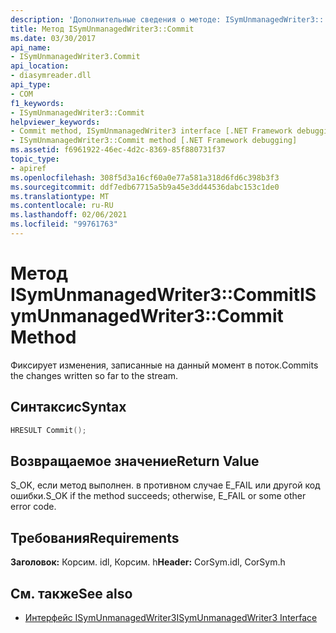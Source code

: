 ```yaml
---
description: 'Дополнительные сведения о методе: ISymUnmanagedWriter3:: Commit'
title: Метод ISymUnmanagedWriter3::Commit
ms.date: 03/30/2017
api_name:
- ISymUnmanagedWriter3.Commit
api_location:
- diasymreader.dll
api_type:
- COM
f1_keywords:
- ISymUnmanagedWriter3::Commit
helpviewer_keywords:
- Commit method, ISymUnmanagedWriter3 interface [.NET Framework debugging]
- ISymUnmanagedWriter3::Commit method [.NET Framework debugging]
ms.assetid: f6961922-46ec-4d2c-8369-85f880731f37
topic_type:
- apiref
ms.openlocfilehash: 308f5d3a16cf60a0e77a581a318d6fd6c398b3f3
ms.sourcegitcommit: ddf7edb67715a5b9a45e3dd44536dabc153c1de0
ms.translationtype: MT
ms.contentlocale: ru-RU
ms.lasthandoff: 02/06/2021
ms.locfileid: "99761763"
---
```

# <a name="isymunmanagedwriter3commit-method"></a><span data-ttu-id="f587c-103">Метод ISymUnmanagedWriter3::Commit</span><span class="sxs-lookup"><span data-stu-id="f587c-103">ISymUnmanagedWriter3::Commit Method</span></span>

<span data-ttu-id="f587c-104">Фиксирует изменения, записанные на данный момент в поток.</span><span class="sxs-lookup"><span data-stu-id="f587c-104">Commits the changes written so far to the stream.</span></span>  
  
## <a name="syntax"></a><span data-ttu-id="f587c-105">Синтаксис</span><span class="sxs-lookup"><span data-stu-id="f587c-105">Syntax</span></span>  
  
```cpp  
HRESULT Commit();  
```  
  
## <a name="return-value"></a><span data-ttu-id="f587c-106">Возвращаемое значение</span><span class="sxs-lookup"><span data-stu-id="f587c-106">Return Value</span></span>  

 <span data-ttu-id="f587c-107">S_OK, если метод выполнен. в противном случае E_FAIL или другой код ошибки.</span><span class="sxs-lookup"><span data-stu-id="f587c-107">S_OK if the method succeeds; otherwise, E_FAIL or some other error code.</span></span>  
  
## <a name="requirements"></a><span data-ttu-id="f587c-108">Требования</span><span class="sxs-lookup"><span data-stu-id="f587c-108">Requirements</span></span>  

 <span data-ttu-id="f587c-109">**Заголовок:** Корсим. idl, Корсим. h</span><span class="sxs-lookup"><span data-stu-id="f587c-109">**Header:** CorSym.idl, CorSym.h</span></span>  
  
## <a name="see-also"></a><span data-ttu-id="f587c-110">См. также</span><span class="sxs-lookup"><span data-stu-id="f587c-110">See also</span></span>

- [<span data-ttu-id="f587c-111">Интерфейс ISymUnmanagedWriter3</span><span class="sxs-lookup"><span data-stu-id="f587c-111">ISymUnmanagedWriter3 Interface</span></span>](isymunmanagedwriter3-interface.md)
